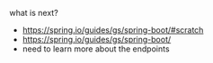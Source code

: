 what is next?
- https://spring.io/guides/gs/spring-boot/#scratch
- https://spring.io/guides/gs/spring-boot/
- need to learn more about the endpoints

